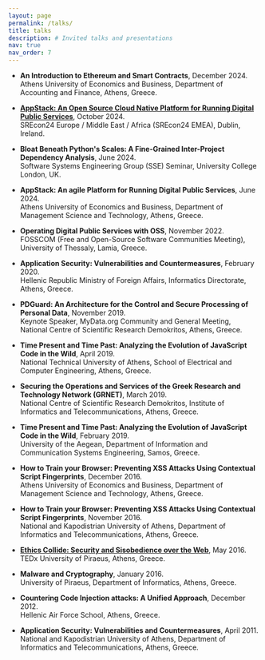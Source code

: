 ```yaml
---
layout: page
permalink: /talks/
title: talks
description: # Invited talks and presentations
nav: true
nav_order: 7
---
```


- **An Introduction to Ethereum and Smart Contracts**, December 2024.  
  Athens University of Economics and Business, Department of Accounting and Finance, Athens, Greece.

- **[AppStack: An Open Source Cloud Native Platform for Running Digital Public Services](https://www.youtube.com/watch?v=Ed9r3nWLMFI)**, October 2024.  
  SREcon24 Europe / Middle East / Africa (SREcon24 EMEA), Dublin, Ireland.

- **Bloat Beneath Python's Scales: A Fine-Grained Inter-Project Dependency Analysis**, June 2024.  
  Software Systems Engineering Group (SSE) Seminar, University College London, UK.

- **AppStack: An agile Platform for Running Digital Public Services**, June 2024.  
  Athens University of Economics and Business, Department of Management Science and Technology, Athens, Greece.

- **Operating Digital Public Services with OSS**, November 2022.  
  FOSSCOM (Free and Open-Source Software Communities Meeting), University of Thessaly, Lamia, Greece.

- **Application Security: Vulnerabilities and Countermeasures**, February 2020.  
  Hellenic Republic Ministry of Foreign Affairs, Informatics Directorate, Athens, Greece.

- **PDGuard: An Architecture for the Control and Secure Processing of Personal Data**, November 2019.  
  Keynote Speaker, MyData.org Community and General Meeting, National Centre of Scientific Research Demokritos, Athens, Greece.

- **Time Present and Time Past: Analyzing the Evolution of JavaScript Code in the Wild**, April 2019.  
  National Technical University of Athens, School of Electrical and Computer Engineering, Athens, Greece.

- **Securing the Operations and Services of the Greek Research and Technology Network (GRNET)**, March 2019.  
  National Centre of Scientific Research Demokritos, Institute of Informatics and Telecommunications, Athens, Greece.

- **Time Present and Time Past: Analyzing the Evolution of JavaScript Code in the Wild**, February 2019.  
  University of the Aegean, Department of Information and Communication Systems Engineering, Samos, Greece.

- **How to Train your Browser: Preventing XSS Attacks Using Contextual Script Fingerprints**, December 2016.  
  Athens University of Economics and Business, Department of Management Science and Technology, Athens, Greece.

- **How to Train your Browser: Preventing XSS Attacks Using Contextual Script Fingerprints**, November 2016.  
  National and Kapodistrian University of Athens, Department of Informatics and Telecommunications, Athens, Greece.

- **[Ethics Collide: Security and Sisobedience over the Web](https://www.youtube.com/watch?v=SMMbYoZJESw)**, May 2016.  
  TEDx University of Piraeus, Athens, Greece.

- **Malware and Cryptography**, January 2016.  
  University of Piraeus, Department of Informatics, Athens, Greece.

- **Countering Code Injection attacks: A Unified Approach**, December 2012.  
  Hellenic Air Force School, Athens, Greece.

- **Application Security: Vulnerabilities and Countermeasures**, April 2011.  
  National and Kapodistrian University of Athens,
  Department of Informatics and Telecommunications, Athens, Greece.
